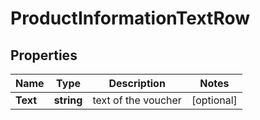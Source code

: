 # ProductInformationTextRow


## Properties

| Name | Type | Description | Notes |
|------------ | ------------- | ------------- | -------------|
**Text** | **string** | text of the voucher |[optional]|